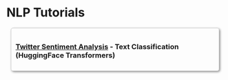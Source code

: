 # NLP Tutorials

<div style="border: 1px solid #ccc; padding: 10px; margin: 10px; border-radius: 5px; box-shadow: 2px 2px 5px #888;">

  <h3><a href="../../reference/notebooks/twitter_sentiment_analysis_roberta.html">Twitter Sentiment Analysis</a> - Text Classification (HuggingFace Transformers)</h3>

</div>
